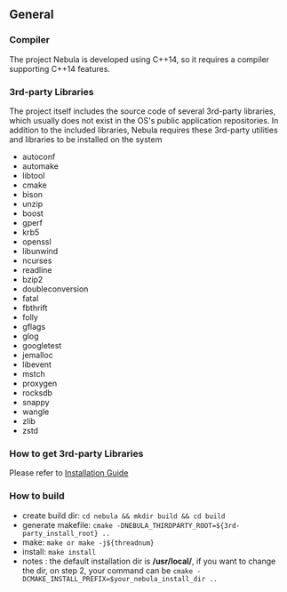 ## General

### Compiler

The project Nebula is developed using C++14, so it requires a compiler supporting C++14 features.

### 3rd-party Libraries

The project itself includes the source code of several 3rd-party libraries, which usually does not exist in the OS's public application repositories. In addition to the included libraries, Nebula requires these 3rd-party utilities and libraries to be installed on the system

  - autoconf
  - automake
  - libtool
  - cmake
  - bison
  - unzip
  - boost
  - gperf
  - krb5
  - openssl
  - libunwind
  - ncurses
  - readline
  - bzip2
  - doubleconversion
  - fatal
  - fbthrift
  - folly
  - gflags
  - glog
  - googletest
  - jemalloc
  - libevent
  - mstch
  - proxygen
  - rocksdb
  - snappy
  - wangle
  - zlib
  - zstd

### How to get 3rd-party Libraries

Please refer to [Installation Guide](https://github.com/vesoft-inc/nebula-3rdparty/blob/master/README.md)

### How to build
  - create build dir: `cd nebula && mkdir build && cd build`
  - generate makefile: `cmake -DNEBULA_THIRDPARTY_ROOT=${3rd-party_install_root} ..`
  - make: `make or make -j${threadnum}`
  - install: `make install`
  - notes : the default installation dir is **/usr/local/**, if you want to change the dir, on step 2, your command can be `cmake -DCMAKE_INSTALL_PREFIX=$your_nebula_install_dir ..`
